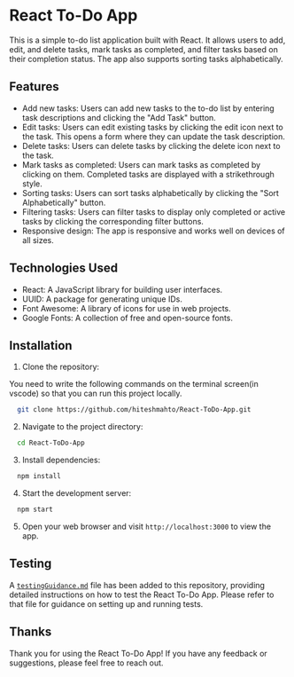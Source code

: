 # React To-Do App

This is a simple to-do list application built with React. It allows users to add, edit, and delete tasks, mark tasks as completed, and filter tasks based on their completion status. The app also supports sorting tasks alphabetically.

## Features

- Add new tasks: Users can add new tasks to the to-do list by entering task descriptions and clicking the "Add Task" button.
- Edit tasks: Users can edit existing tasks by clicking the edit icon next to the task. This opens a form where they can update the task description.
- Delete tasks: Users can delete tasks by clicking the delete icon next to the task.
- Mark tasks as completed: Users can mark tasks as completed by clicking on them. Completed tasks are displayed with a strikethrough style.
- Sorting tasks: Users can sort tasks alphabetically by clicking the "Sort Alphabetically" button.
- Filtering tasks: Users can filter tasks to display only completed or active tasks by clicking the corresponding filter buttons.
- Responsive design: The app is responsive and works well on devices of all sizes.

## Technologies Used

- React: A JavaScript library for building user interfaces.
- UUID: A package for generating unique IDs.
- Font Awesome: A library of icons for use in web projects.
- Google Fonts: A collection of free and open-source fonts.

## Installation

1. Clone the repository:

You need to write the following commands on the terminal screen(in vscode) so that you can run this project locally.

```bash
  git clone https://github.com/hiteshmahto/React-ToDo-App.git
```

2. Navigate to the project directory:

```bash
  cd React-ToDo-App
```

3. Install dependencies:

```bash
  npm install
```

4. Start the development server:

```bash
  npm start
```

5. Open your web browser and visit `http://localhost:3000` to view the app.

## Testing

A [`testingGuidance.md`](/blob/main/testingGuidance.md) file has been added to this repository, providing detailed instructions on how to test the React To-Do App. Please refer to that file for guidance on setting up and running tests.

## Thanks

Thank you for using the React To-Do App! If you have any feedback or suggestions, please feel free to reach out.
